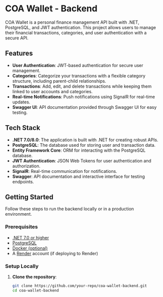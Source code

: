 # COA Wallet - Backend

COA Wallet is a personal finance management API built with .NET, PostgreSQL, and JWT authentication. This project allows users to manage their financial transactions, categories, and user authentication with a secure API.

## Features
- **User Authentication**: JWT-based authentication for secure user management.
- **Categories**: Categorize your transactions with a flexible category structure, including parent-child relationships.
- **Transactions**: Add, edit, and delete transactions while keeping them linked to user accounts and categories.
- **Real-time Notifications**: Push notifications using SignalR for real-time updates.
- **Swagger UI**: API documentation provided through Swagger UI for easy testing.

## Tech Stack
- **.NET 7.0/8.0**: The application is built with .NET for creating robust APIs.
- **PostgreSQL**: The database used for storing user and transaction data.
- **Entity Framework Core**: ORM for interacting with the PostgreSQL database.
- **JWT Authentication**: JSON Web Tokens for user authentication and authorization.
- **SignalR**: Real-time communication for notifications.
- **Swagger**: API documentation and interactive interface for testing endpoints.

## Getting Started

Follow these steps to run the backend locally or in a production environment.

### Prerequisites

- [.NET 7.0 or higher](https://dotnet.microsoft.com/download/dotnet)
- [PostgreSQL](https://www.postgresql.org/download/)
- [Docker (optional)](https://www.docker.com/get-started)
- A [Render](https://render.com) account (if deploying to Render)

### Setup Locally

1. **Clone the repository**:
   ```bash
   git clone https://github.com/your-repo/coa-wallet-backend.git
   cd coa-wallet-backend
